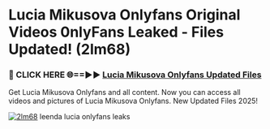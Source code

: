 # Lucia Mikusova Onlyfans Original Videos 0nlyFans Leaked - Files Updated! (2lm68)

<h3>🔴 CLICK HERE 🌐==►► <a href="https://tinyurl.com/ms9xzufz" rel="nofollow">Lucia Mikusova Onlyfans Updated Files</a></h3>

Get Lucia Mikusova Onlyfans and all content. Now you can access all videos and pictures of Lucia Mikusova Onlyfans. New Updated Files 2025!

[![2lm68](https://i.imgur.com/NaUBvic.gif)](https://tinyurl.com/ms9xzufz)
leenda lucia onlyfans leaks